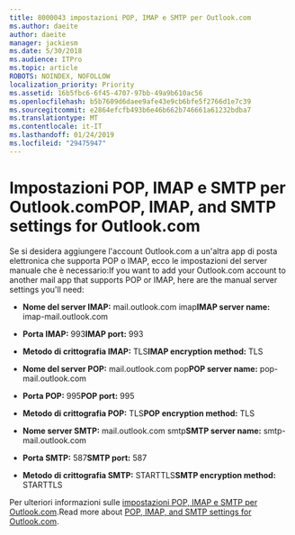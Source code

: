 ```yaml
---
title: 8000043 impostazioni POP, IMAP e SMTP per Outlook.com
ms.author: daeite
author: daeite
manager: jackiesm
ms.date: 5/30/2018
ms.audience: ITPro
ms.topic: article
ROBOTS: NOINDEX, NOFOLLOW
localization_priority: Priority
ms.assetid: 16b5fbc6-6f45-4707-97bb-49a9b610ac56
ms.openlocfilehash: b5b7609d6daee9afe43e9cb6bfe5f2766d1e7c39
ms.sourcegitcommit: e2864efcfb493b6e46b662b746661a61232bdba7
ms.translationtype: MT
ms.contentlocale: it-IT
ms.lasthandoff: 01/24/2019
ms.locfileid: "29475947"
---
```

# <a name="pop-imap-and-smtp-settings-for-outlookcom"></a><span data-ttu-id="cf2ee-102">Impostazioni POP, IMAP e SMTP per Outlook.com</span><span class="sxs-lookup"><span data-stu-id="cf2ee-102">POP, IMAP, and SMTP settings for Outlook.com</span></span>

<span data-ttu-id="cf2ee-103">Se si desidera aggiungere l'account Outlook.com a un'altra app di posta elettronica che supporta POP o IMAP, ecco le impostazioni del server manuale che è necessario:</span><span class="sxs-lookup"><span data-stu-id="cf2ee-103">If you want to add your Outlook.com account to another mail app that supports POP or IMAP, here are the manual server settings you'll need:</span></span>
  
- <span data-ttu-id="cf2ee-104">**Nome del server IMAP:** mail.outlook.com imap</span><span class="sxs-lookup"><span data-stu-id="cf2ee-104">**IMAP server name:** imap-mail.outlook.com</span></span> 
    
- <span data-ttu-id="cf2ee-105">**Porta IMAP:** 993</span><span class="sxs-lookup"><span data-stu-id="cf2ee-105">**IMAP port:** 993</span></span> 
    
- <span data-ttu-id="cf2ee-106">**Metodo di crittografia IMAP:** TLS</span><span class="sxs-lookup"><span data-stu-id="cf2ee-106">**IMAP encryption method:** TLS</span></span> 
    
- <span data-ttu-id="cf2ee-107">**Nome del server POP:** mail.outlook.com pop</span><span class="sxs-lookup"><span data-stu-id="cf2ee-107">**POP server name:** pop-mail.outlook.com</span></span> 
    
- <span data-ttu-id="cf2ee-108">**Porta POP:** 995</span><span class="sxs-lookup"><span data-stu-id="cf2ee-108">**POP port:** 995</span></span> 
    
- <span data-ttu-id="cf2ee-109">**Metodo di crittografia POP:** TLS</span><span class="sxs-lookup"><span data-stu-id="cf2ee-109">**POP encryption method:** TLS</span></span> 
    
- <span data-ttu-id="cf2ee-110">**Nome server SMTP:** mail.outlook.com smtp</span><span class="sxs-lookup"><span data-stu-id="cf2ee-110">**SMTP server name:** smtp-mail.outlook.com</span></span> 
    
- <span data-ttu-id="cf2ee-111">**Porta SMTP:** 587</span><span class="sxs-lookup"><span data-stu-id="cf2ee-111">**SMTP port:** 587</span></span> 
    
- <span data-ttu-id="cf2ee-112">**Metodo di crittografia SMTP:** STARTTLS</span><span class="sxs-lookup"><span data-stu-id="cf2ee-112">**SMTP encryption method:** STARTTLS</span></span> 
    
<span data-ttu-id="cf2ee-113">Per ulteriori informazioni sulle [impostazioni POP, IMAP e SMTP per Outlook.com](https://go.microsoft.com/fwlink/p/?linkid=2001402&amp;clcid=0x409).</span><span class="sxs-lookup"><span data-stu-id="cf2ee-113">Read more about [POP, IMAP, and SMTP settings for Outlook.com](https://go.microsoft.com/fwlink/p/?linkid=2001402&amp;clcid=0x409).</span></span>
  

